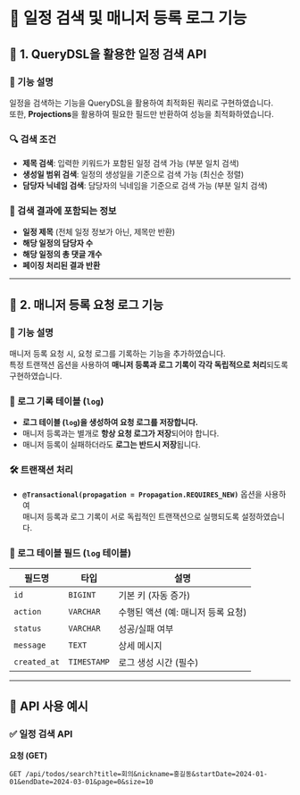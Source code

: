 # 📌 일정 검색 및 매니저 등록 로그 기능

## 🚀 1. QueryDSL을 활용한 일정 검색 API

### 📝 기능 설명
일정을 검색하는 기능을 QueryDSL을 활용하여 최적화된 쿼리로 구현하였습니다.  
또한, **Projections**을 활용하여 필요한 필드만 반환하여 성능을 최적화하였습니다.

### 🔍 검색 조건
- **제목 검색**: 입력한 키워드가 포함된 일정 검색 가능 (부분 일치 검색)
- **생성일 범위 검색**: 일정의 생성일을 기준으로 검색 가능 (최신순 정렬)
- **담당자 닉네임 검색**: 담당자의 닉네임을 기준으로 검색 가능 (부분 일치 검색)

### 📌 검색 결과에 포함되는 정보
- **일정 제목** (전체 일정 정보가 아닌, 제목만 반환)
- **해당 일정의 담당자 수**
- **해당 일정의 총 댓글 개수**
- **페이징 처리된 결과 반환**

---

## 🚀 2. 매니저 등록 요청 로그 기능

### 📝 기능 설명
매니저 등록 요청 시, 요청 로그를 기록하는 기능을 추가하였습니다.  
특정 트랜잭션 옵션을 사용하여 **매니저 등록과 로그 기록이 각각 독립적으로 처리**되도록 구현하였습니다.

### 📌 로그 기록 테이블 (`log`)
- **로그 테이블 (`log`)을 생성하여 요청 로그를 저장합니다.**
- 매니저 등록과는 별개로 **항상 요청 로그가 저장**되어야 합니다.
- 매니저 등록이 실패하더라도 **로그는 반드시 저장**됩니다.

### 🛠️ 트랜잭션 처리
- **`@Transactional(propagation = Propagation.REQUIRES_NEW)`** 옵션을 사용하여  
  매니저 등록과 로그 기록이 서로 독립적인 트랜잭션으로 실행되도록 설정하였습니다.

### 📌 로그 테이블 필드 (`log` 테이블)
| 필드명      | 타입       | 설명                      |
|------------|----------|--------------------------|
| `id`       | `BIGINT` | 기본 키 (자동 증가)       |
| `action`   | `VARCHAR` | 수행된 액션 (예: 매니저 등록 요청) |
| `status`   | `VARCHAR` | 성공/실패 여부            |
| `message`  | `TEXT`   | 상세 메시지               |
| `created_at` | `TIMESTAMP` | 로그 생성 시간 (필수) |

---

## 📌 API 사용 예시

### ✅ 일정 검색 API
**요청 (GET)**
```http
GET /api/todos/search?title=회의&nickname=홍길동&startDate=2024-01-01&endDate=2024-03-01&page=0&size=10
